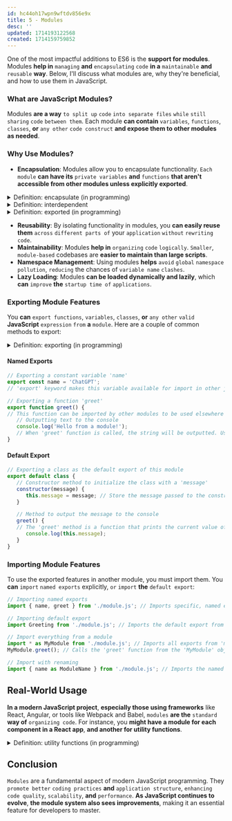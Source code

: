 ```yaml
---
id: hc44oh17wpn9wftdv856e9x
title: 5 - Modules
desc: ''
updated: 1714193122568
created: 1714159759852
---
```


One of the most impactful additions to ES6 is the **support for modules**. Modules **help in** `managing` **and** `encapsulating` `code` **in a** `maintainable` **and** `reusable` **way**. Below, I'll discuss what modules are, why they're beneficial, and how to use them in JavaScript.

### What are JavaScript Modules?

Modules **are a way** `to split up` `code` `into separate files` `while` `still sharing` `code` `between them`. Each module **can contain** `variables`, `functions`, `classes`, **or** `any other` `code construct` **and expose them to other modules as needed**.

### Why Use Modules?

- **Encapsulation**: Modules allow you to encapsulate functionality. `Each module` **can have its** `private variables` **and** `functions` **that aren't accessible from other modules unless explicitly exported**.



<!-- start of 'encapsulate' section -->
<details>
   <summary>Definition: encapsulate (in programming)</summary>

#
Encapsulate **means to** `enclose` `or` `contain` `something` `completely`, **often** `to protect` **it** `or` `keep` **it** `separate` `from` `external influences`. **In a programming context**, it **refers to the practice of bundling the data (variables) and methods (functions) that operate on the data into a single unit or class**, **and restricting access to some of the object's components**. **This makes the data and the code that manipulates it interdependent**, **simplifying the programming model and promoting security and manageability**.

---
</details>
<!-- end of 'encapsulate' section -->



<!-- start of 'interdependent' section -->
<details>
   <summary>Definition: interdependent</summary>

#
Interdependent **refers to** `two` `or more` `things` **that** `depend on` `each other`. In this relationship, **each element affects or relies on the others**, **often creating a system where the functioning of one component is linked to the functioning of another**.

---
</details>
<!-- end of 'interdependent' section -->



<!-- start of 'exported' section -->
<details>
   <summary>Definition: exported (in programming)</summary>

#
Exported **refers to** `making` **certain** `parts of` **a** `module` `or` `library` `available for` `use` `in` `other modules` `or` `programs`. **It's like marking specific functions**, **variables**, **or classes so that they can be accessed from outside the module where they are defined**.

---
</details>
<!-- end of 'exported' section -->



- **Reusability**: By isolating functionality in modules, you **can easily reuse them** `across` `different parts of` your `application` `without` `rewriting` `code`.
- **Maintainability**: Modules **help in** `organizing` `code` `logically`. `Smaller`, `module-based` codebases are **easier to maintain than large scripts**.
- **Namespace Management**: Using modules **helps** `avoid` `global` `namespace pollution`, `reducing` the chances of `variable name` `clashes`.
- **Lazy Loading**: Modules **can be loaded dynamically and lazily**, which **can** `improve` **the** `startup time of` `applications`.

### Exporting Module Features

You **can** `export functions`, `variables`, `classes`, **or** `any other` `valid` **JavaScript** `expression` `from` **a** `module`. Here are a couple of common methods to export:



<!-- start of 'exporting' section -->
<details>
   <summary>Definition: exporting (in programming)</summary>

#
Exporting **in programming means** `making parts of` **a** `module`, **such as** `functions`, `variables`, `or` `classes`, `available for` `use in` `other modules` `or` `files`. It **involves marking these components so that they can be imported and utilized elsewhere in the application**.

---
</details>
<!-- end of 'exporting' section -->



#### Named Exports
```javascript
// Exporting a constant variable 'name'
export const name = 'ChatGPT';
// 'export' keyword makes this variable available for import in other javascript files (modules)

// Exporting a function 'greet'
export function greet() {
// This function can be imported by other modules to be used elsewhere
   // Outputting text to the console
   console.log('Hello from a module!');
   // When 'greet' function is called, the string will be outputted. Useful for confirming that the module is working as expected
}
```

#### Default Export
```javascript
// Exporting a class as the default export of this module
export default class {
   // Constructor method to initialize the class with a 'message'
   constructor(message) {
      this.message = message; // Store the message passed to the constructor
   }

   // Method to output the message to the console
   greet() {
   // The 'greet' method is a function that prints the current value of 'this.message' to the console
      console.log(this.message);
   }
}
```

### Importing Module Features

To use the exported features in another module, you must import them. You **can** `import` `named exports` explicitly, `or` `import` **the** `default export`:

```javascript
// Importing named exports
import { name, greet } from './module.js'; // Imports specific, named exports

// Importing default export
import Greeting from './module.js'; // Imports the default export from 'module.js' and names it 'Greeting'

// Import everything from a module
import * as MyModule from './module.js'; // Imports all exports from 'module.js' as an object called 'MyModule'
MyModule.greet(); // Calls the 'greet' function from the 'MyModule' object

// Import with renaming
import { name as ModuleName } from './module.js'; // Imports the named export 'name' and renames it to 'ModuleName'
```

## Real-World Usage

**In a modern JavaScript project**, **especially those using frameworks** like React, Angular, or tools like Webpack and Babel, `modules` **are the** `standard` **way of** `organizing code`. For instance, you **might have a module for each component in a React app**, **and another for utility functions**.



<!-- start of 'utility functions' section -->
<details>
   <summary>Definition: utility functions (in programming)</summary>

#
Utility functions **are** `reusable` `pieces of` `code` **designed to** `perform` `common`, **often** `repeated` `tasks` **in programming**. **They simplify code management by handling specific operations that can be used across different parts of an application**.

---
</details>
<!-- end of 'utility functions' section -->



## Conclusion

`Modules` are a fundamental aspect of modern JavaScript programming. They `promote better` `coding practices` **and** `application structure`, `enhancing` `code quality`, `scalability`, **and** `performance`. **As JavaScript continues to evolve**, **the module system also sees improvements**, making it an essential feature for developers to master.